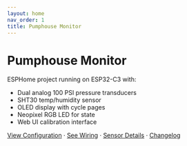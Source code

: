 ```yaml
---
layout: home
nav_order: 1
title: Pumphouse Monitor
---
```


# Pumphouse Monitor

ESPHome project running on ESP32-C3 with:
- Dual analog 100 PSI pressure transducers
- SHT30 temp/humidity sensor
- OLED display with cycle pages
- Neopixel RGB LED for state
- Web UI calibration interface

[View Configuration](configuration.md) · [See Wiring](wiring.md) · [Sensor Details](sensors.md) · [Changelog](changelog.md)
